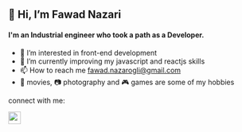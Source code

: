 ##  👋 Hi, I’m Fawad Nazari

####    I'm an Industrial engineer who took a path as a Developer.
- 👀 I’m interested in front-end development
- 🌱 I’m currently improving my javascript and reactjs skills
- 📫 How to reach me fawad.nazarogli@gmail.com
- :movie_camera: movies, :camera: photography and :video_game: games are some of my hobbies

connect with me:

<a href="https://www.linkedin.com/in/ahmad-fawad-nazari/"> <img src="https://img.shields.io/badge/linkedin-%230077B5.svg?&style=for-the-badge&logo=linkedin&logoColor=white" height=25></a>
